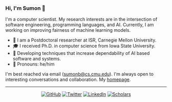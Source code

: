 ### Hi, I'm Sumon 👋

I'm a computer scientist. My research interests are in the intersection of software engineering, programming languages, and AI. Currently, I am working on improving fairness of machine learning models.

- 📌 I am a Postdoctoral researcher at ISR, Carnegie Mellon University.
- 🎓 I received Ph.D. in computer science from Iowa State University.
- 🌱 Developing techniques that increase dependability of AI based software and systems.
- 📎 Pronouns: he/him

I'm best reached via email (sumonb@cs.cmu.edu). I'm always open to interesting conversations and collaboration. My [homepage](https://sumonbis.github.io/).

---
<p align="center">
	<a href="https://github.com/sumonbis"><img src="https://img.shields.io/badge/GitHub--_.svg?style=social&logo=GitHub" alt="GitHub"></a>
                            <a href="https://twitter.com/sumonbis"><img src="https://img.shields.io/badge/Twitter--_.svg?style=social&logo=Twitter" alt="Twitter"></a>
                            <a href="https://www.linkedin.com/in/sumonb"><img src="https://img.shields.io/badge/LinkedIn--_.svg?style=social&logo=linkedin" alt="LinkedIn"></a>
                            <a href="https://scholar.google.com/citations?hl=en&tzom=240&user=SD5GRJ4AAAAJ&view_op=list_works&authuser=1&sortby=pubdate"><img src="https://img.shields.io/badge/Citations-300+-_.svg?style=social&logo=google-scholar" alt="Scholars"></a>
</p>
